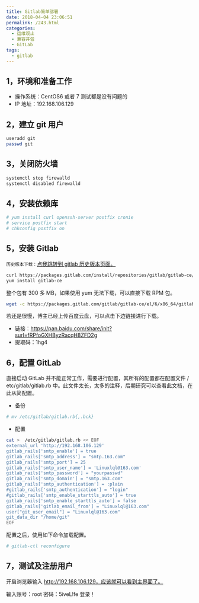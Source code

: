 ```yaml
---
title: Gitlab简单部署
date: 2018-04-04 23:06:51
permalink: /243.html
categories:
  - 运维观止
  - 兼容并包
  - GitLab
tags:
  - gitlab
---
```


## 1，环境和准备工作



- 操作系统：CentOS6 或者 7 测试都是没有问题的
- IP 地址：192.168.106.129



## 2，建立 git 用户



```sh
useradd git
passwd git 
```



## 3，关闭防火墙



```sh
systemctl stop firewalld
systemctl disabled firewalld
```



## 4，安装依赖库



```sh
# yum install curl openssh-server postfix cronie
# service postfix start
# chkconfig postfix on
```



## 5，安装 Gitlab



`历史版本下载：`[点我跳转到 gitlab 历史版本页面。](https://packages.gitlab.com/gitlab/gitlab-ce?filter=rpms)



```sh
curl https://packages.gitlab.com/install/repositories/gitlab/gitlab-ce/script.rpm.sh | sudo bash
yum install gitlab-ce
```



整个包有 300 多 MB，如果使用 yum 无法下载，可以直接下载 RPM 包。



```sh
wget -c https://packages.gitlab.com/gitlab/gitlab-ce/el/6/x86_64/gitlab-ce-7.13.3-ce.1.el6.x86_64.rpm
```



若还是很慢，博主已经上传百度云盘，可以点击下边链接进行下载。

- 链接：https://pan.baidu.com/share/init?surl=fRPfoGXHByzRacqH8ZFD2g
- 提取码：1hg4



## 6，配置 GitLab



直接启动 GitLab 并不能正常工作，需要进行配置，其所有的配置都在配置文件 / etc/gitlab/gitlab.rb 中。此文件太长，太多的注释，后期研究可以查看此文档，在此从简配置。



- 备份



```sh
# mv /etc/gitlab/gitlab.rb{,.bck}
```



- 配置



```sh
cat >  /etc/gitlab/gitlab.rb << EOF
external_url 'http://192.168.106.129'
gitlab_rails['smtp_enable'] = true
gitlab_rails['smtp_address'] = "smtp.163.com"
gitlab_rails['smtp_port'] = 25
gitlab_rails['smtp_user_name'] = 'Linuxlql@163.com'
gitlab_rails['smtp_password'] = "yourpasswd"
gitlab_rails['smtp_domain'] = "smtp.163.com"
gitlab_rails['smtp_authentication'] = :plain
#gitlab_rails['smtp_authentication'] = "login"
#gitlab_rails['smtp_enable_starttls_auto'] = true
gitlab_rails['smtp_enable_starttls_auto'] = false
gitlab_rails['gitlab_email_from'] = "Linuxlql@163.com"
user["git_user_email"] = "Linuxlql@163.com"
git_data_dir "/home/git"
EOF
```



配置之后，使用如下命令加载配置。



```sh
# gitlab-ctl reconfigure
```



## 7，测试及注册用户



开启浏览器输入 http://192.168.106.129，应该就可以看到主界面了。



输入账号：root 密码：5iveL!fe 登录！
